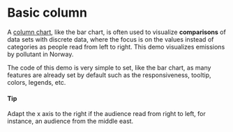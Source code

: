 # Basic column

A [column chart](https://api.highcharts.com/highcharts/plotOptions.column), like the bar chart, is often used to visualize **comparisons** of data sets with discrete data, where the focus is on the values instead of categories as people read from left to right. This demo visualizes emissions by pollutant in Norway.

The code of this demo is very simple to set, like the bar chart, as many features are already set by default such as the responsiveness,  tooltip, colors, legends, etc.

#### Tip
Adapt the x axis to the right if the audience read from right to left, for instance, an audience from the middle east.